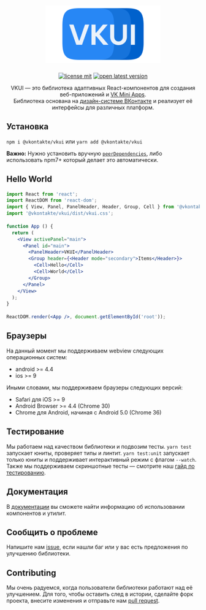 <h1 align="center">
  <a href="https://vkcom.github.io/VKUI/"><img src="styleguide/assets/vkui_logo.png?raw=true" width="300" alt="VKUI logo"></a>
</h1>
<p align="center">
  <a href="LICENSE"><img src="https://img.shields.io/npm/l/@vkontakte/vkui?maxAge=3600" alt="license mit"></a>
  <a href="https://npmjs.com/package/@vkontakte/vkui"><img src="https://img.shields.io/npm/v/@vkontakte/vkui/latest.svg?maxAge=3600" alt="open latest version"></a>
</p>
<p align="center">
VKUI — это библиотека адаптивных React-компонентов для создания веб-приложений и <a href="https://vk.com/dev/vk_apps_docs">VK Mini Apps</a>.<br>
Библиотека основана на <a href="https://www.figma.com/@vk">дизайн-системе ВКонтакте</a> и реализует её интерфейсы для различных платформ.
</p>


## Установка
`npm i @vkontakte/vkui` или `yarn add @vkontakte/vkui`

**Важно:** Нужно установить вручную [`peerDependencies`](package.json#L95-L103), либо использовать npm7+ который делает это автоматически.

## Hello World
```jsx static
import React from 'react';
import ReactDOM from 'react-dom';
import { View, Panel, PanelHeader, Header, Group, Cell } from '@vkontakte/vkui';
import '@vkontakte/vkui/dist/vkui.css';

function App () {
  return (
    <View activePanel="main">
      <Panel id="main">
        <PanelHeader>VKUI</PanelHeader>
        <Group header={<Header mode="secondary">Items</Header>}>
          <Cell>Hello</Cell>
          <Cell>World</Cell>
        </Group>
      </Panel>
    </View>
  );
}

ReactDOM.render(<App />, document.getElementById('root'));
```

## Браузеры
На данный момент мы поддерживаем webview следующих операционных систем:
* android >= 4.4
* ios >= 9

Иными словами, мы поддерживаем браузеры следующих версий:
* Safari для iOS >= 9
* Android Browser >= 4.4 (Chrome 30)
* Chrome для Android, начиная с Android 5.0 (Chrome 36)

## Тестирование

Мы работаем над качеством библиотеки и подвозим тесты. `yarn test` запускает юниты, проверяет типы и линтит. `yarn test:unit` запускает только юниты и поддерживает интерактивный режим с флагом `--watch`. Также мы поддерживаем скриншотные тесты — смотрите наш [гайд по тестированию](./TESTING.md).

## Документация
В [документации](https://vkcom.github.io/VKUI/) вы сможете найти информацию об использовании компонентов и утилит.

## Сообщить о проблеме
Напишите нам [issue](https://github.com/VKCOM/VKUI/issues/new/choose), если нашли баг или у вас есть предложения по улучшению библиотеки.

## Contributing
Мы очень радуемся, когда пользователи библиотеки работают над её улучшением. Для того, чтобы оставить след в
истории, сделайте форк проекта, внесите изменения и отправьте нам [pull request](https://github.com/VKCOM/VKUI/pulls).
